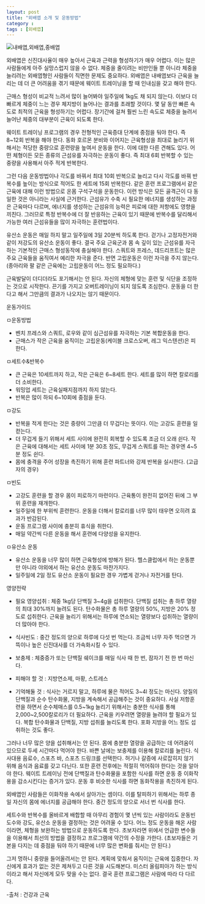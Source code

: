 ```yaml
---
layout: post
title: "외배엽 소개 및 운동방법"
category :
tags : [외배엽]
---
```


![내배엽,외배엽,중배엽](http://cfile29.uf.tistory.com/image/16426C3E4EBAB71C070DD6)

외배엽은 신진대사율이 매우 높아서 근육과 근력을 형성하기가 매우 어렵다.
이는 많은 사람들에게 아주 실망스럽지 않을 수 없다. 체중을 줄이려는 비만인들 뿐 아니라 체중을 늘리려는 외배엽형인 사람들이 직면한 문제도 중요하다. 외배엽은 내배엽보다 근육을 늘리는 데 더 큰 어려움을 겪기 때문에 웨이트 트레이닝을 할 때 인내심을 갖고 해야 한다. 



근매스 형성이 비교적 느려서 많이 늘어봐야 일주일에 1kg도 채 되지 않는다.
이보다 더 빠르게 체중이 느는 경우 체지방이 늘어나는 결과를 초래할 것이다.
몇 달 동안 빠른 속도로 최적의 근육을 형성하기는 어렵다.
장기간에 걸쳐 훨씬 느린 속도로 체중을 늘려서 늘어난 체중의 대부분이 근육이 되도록 한다. 

웨이트 트레이닝 프로그램의 경우 전형적인 근육증대 단계에 중점을 둬야 한다.
즉 8~12회 반복을 해야 한다. 동화 호르몬 분비와 이어지는 근육형성을 최대로 늘리기 위해서는 적당한 중량으로 훈련량을 높여서 운동을 한다. 이에 대한 다른 견해도 있다. 어떤 체형이든 모든 종류의 근섬유를 자극하는 운동이 좋다. 즉 최대 6회 반복할 수 있는 중량을 사용해서 아주 적게 반복한다. 

그런 다음 운동방법이나 각도를 바꿔서 최대 10회 반복으로 늘리고 다시 각도를 바꿔 반복수를 높이는 방식으로 적어도 한 세트에 15회 반복한다. 같은 훈련 프로그램에서 같은 근육에 대해 이런 방법으로 온몸 구석구석을 운동한다. 이런 방식은 모든 골격근이 다 동일한 것은 아니라는 사실에 근거한다. 근섬유가 수축 시 필요한 에너지를 생성하는 과정은 근육마다 다르며, 에너지를 생성하는 근섬유의 능력은 피로에 대한 저항에도 영향을 끼친다. 그러므로 특정 반복수에 더 잘 반응하는 근육이 있기 때문에 반복수를 달리해서 가능한 여러 근섬유들을 많이 자극하는 훈련법이다. 

유산소 운동은 매일 하지 말고 일주일에 3일 20분씩 하도록 한다. 걷기나 고정자전거와 같이 저강도의 유산소 운동이 좋다. 결국 주요 근육군과 몸 속 깊이 있는 근섬유를 자극하는 기본적인 근매스 형성동작에 충실해야 한다. 스쿼트와 프레스, 데드리프트는 많은 주요 근육들을 움직여서 예리한 자극을 준다. 반면 고립운동은 이런 자극을 주지 않는다. (종아리와 팔 같은 근육에는 고립운동이 어느 정도 필요하다.)

근육발달이 더디더라도 포기해서는 안 된다. 자신의 체형에 맞는 훈련 및 식단을 조정하는 것으로 시작한다. 끈기를 가지고 오버트레이닝이 되지 않도록 조심한다. 운동을 더 한다고 해서 그만큼의 결과가 나오지는 않기 때문이다. 



운동가이드 

ㅁ운동방법

- 벤치 프레스와 스쿼트, 로우와 같이 심근섬유를 자극하는 기본 복합운동을 한다.
- 근매스가 작은 근육을 움직이는 고립운동(케이블 크로스오버, 레그 익스텐션)은 피한다.

ㅁ세트수&반복수

- 큰 근육은 10세트까지 하고, 작은 근육은 6~8세트 한다. 세트를 많이 하면 칼로리를 더 소비한다. 
- 워밍업 세트는 근육실패지점까지 하지 않는다.
- 반복은 많이 하되 6~10회에 중점을 둔다. 

ㅁ강도

- 반복을 적게 한다는 것은 중량이 그만큼 더 무겁다는 뜻이다. 이는 고강도 훈련을 일컫는다. 
- 더 무겁게 들기 위해서 세트 사이에 완전히 회복할 수 있도록 조금 더 오래 쉰다. 작은 근육에 대해서는 세트 사이에 1분 30초 정도, 무겁게 스쿼트를 하는 경우엔 4~5분 정도 쉰다.
- 몸에 충격을 주어 성장을 촉진하기 위해 훈련 파트너와 강제 반복을 실시한다. (고급자의 경우)

ㅁ빈도

- 고강도 훈련을 할 경우 몸이 피로하기 마련이다. 근육통이 완전히 없어진 뒤에 그 부위 훈련을 재개한다.
- 일주일에 한 부위씩 훈련한다. 운동을 더해서 칼로리를 너무 많이 태우면 오히려 효과가 반감된다. 
- 운동 프로그램 사이에 충분히 휴식을 취한다.
- 매일 약간씩 다른 운동을 해서 훈련에 다양성을 유지한다.

ㅁ유산소 운동

- 유산소 운동을 너무 많이 하면 근육형성에 방해가 된다. 헬스클럽에서 하는 운동뿐만 아니라 야외에서 하는 유산소 운동도 마찬가지다.
- 일주일에 2일 정도 유산소 운동이 필요한 경우 가볍게 걷거나 자전거를 탄다. 


영양전략 

- 필요 영양섭취 : 체중 1kg당 단백질 3~4g을 섭취한다. 단백질 섭취는 총 하루 열량의 최대 30%까지 늘려도 된다. 탄수화물은 총 하루 열량의 50%, 지방은 20% 정도로 섭취한다. 근육을 늘리기 위해서는 하루에 연소되는 열량보다 섭취하는 열량이 더 많아야 한다.

- 식사빈도 : 중간 정도의 양으로 하루에 다섯 번 먹는다. 조금씩 너무 자주 먹으면 가뜩이나 높은 신진대사를 더 가속화시킬 수 있다.

- 보충제 : 체중증가 또는 단백질 쉐이크를 매일 식사 때 한 번, 잠자기 전 한 번 마신다. 

- 피해야 할 것 : 지방연소제, 마황, 스트레스

- 기억해둘 것 : 식사는 거르지 말고, 하루에 물은 적어도 3~4l 정도는 마신다.
양질의 단백질과 순수 탄수화물, 지방을 계속해서 공급해주는 것이 중요하다.
사실 저항훈련을 하면서 순수체매스를 0.5~1kg 늘리기 위해서는 충분한 식사를 통해 2,000~2,500칼로리가 더 필요하다. 근육을 키우려면 열량을 늘려야 할 필요가 있다. 복합 탄수화물과 단백질, 지방 섭취를 늘리도록 한다. 포화 지방을 어느 정도 섭취하는 것도 좋다. 

그러나 너무 많은 양을 섭취해서는 안 된다.
몸에 충분한 열량을 공급하는 데 어려움이 있으므로 두세 시간마다 먹어야 한다. 바쁜 날에는 보충제를 이용해 칼로리를 늘린다. 식사대용 음료수, 스포츠 바, 스포츠 드링크를 선택한다.
허기나 갈증에 사로잡히지 않기 위해 음식과 음료를 갖고 다닌다.
또한 훈련 전후에는 적절히 먹어줘야 한다는 것을 알아야 한다.
웨이트 트레이닝 전에 단백질과 탄수화물을 포함한 식사를 하면 운동 중 이화작용을 감소시킨다는 증거가 있다. 운동 후 비슷한 식사를 하면 동화작용을 촉진하게 된다. 

외배엽인 사람들은 이화작용 속에서 살아가는 셈이다. 이를 탈피하기 위해서는 하루 종일 자신의 몸에 에너지를 공급해야 한다. 중간 정도의 양으로 서너 번 식사를 한다. 



세트수와 반복수를 올바르게 배합할 때 아무리 경험이 몇 년씩 있는 사람이라도 운동빈도수와 강도, 유산소 운동을 결정하는 것은 어려울 수 있다. 어느 정도 운동을 해온 사람이라면, 체형을 보완하는 방법으로 운동하도록 한다. 초보자라면 위에서 언급한 변수들을 이용해서 최선의 방법을 결정하고 프로그램에 약간의 수정을 가한다. (초보자들은 기본을 다지는 데 중점을 둬야 하기 때문에 너무 많은 변화를 줘서는 안 된다.) 

그저 멍하니 중량을 들어올려서는 안 된다. 계획에 맞춰서 움직이는 근육에 집중한다. 자신에게 효과가 없는 것은 제쳐두고 다른 것을 시도해본다. 미스터 올림피아가 하는 방식이라고 해서 자신에게 모두 맞을 수는 없다. 결국 훈련 프로그램은 사람에 따라 다 다르다. 

-출처 : 건강과 근육
